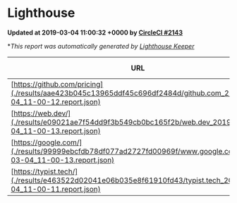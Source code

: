 
# Lighthouse

**Updated at 2019-03-04 11:00:32 +0000 by [CircleCI #2143](https://circleci.com/gh/ItinerisLtd/lighthouse-keeper-example/2143)**

**This report was automatically generated by [Lighthouse Keeper](https://github.com/itinerisltd/lighthouse-keeper)*

| URL | Performance | Accessibility | Best Practices | SEO | PWA | Updated At |
| --- | --- | --- | --- | --- | --- | --- |
| [https://github.com/pricing](./results/aae423b045c13965ddf45c696df2484d/github.com_2019-03-04_11-00-12.report.json) | 0.8 | 0.89 | 0.93 | 0.9 | 0.58 | 2019-03-04T11:00:12.544Z |
| [https://web.dev/](./results/e09021ae7f54dd9f3b549cb0bc165f2b/web.dev_2019-03-04_11-00-13.report.json) | 0.95 | 0.93 | 1 | 0.91 | 1 | 2019-03-04T11:00:13.092Z |
| [https://google.com/](./results/99999ebcfdb78df077ad2727fd00969f/www.google.com_2019-03-04_11-00-13.report.json) | 0.95 | 0.71 | 0.93 | 0.8 | 0.58 | 2019-03-04T11:00:13.209Z |
| [https://typist.tech/](./results/e463522d02041e06b035e8f61910fd43/typist.tech_2019-03-04_11-00-11.report.json) | 1 |  |  |  |  | 2019-03-04T11:00:11.481Z |
